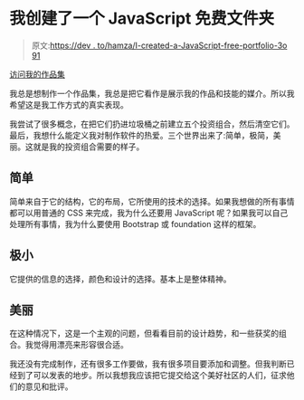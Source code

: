 # 我创建了一个 JavaScript 免费文件夹

> 原文:[https://dev . to/hamza/I-created-a-JavaScript-free-portfolio-3o 91](https://dev.to/hamza/i-created-a-javascript-free-portfolio-3o91)

[访问我的作品集](https://hamza-tam.gitlab.io)

我总是想制作一个作品集，我总是把它看作是展示我的作品和技能的媒介。所以我希望这是我工作方式的真实表现。

我尝试了很多概念，在把它们扔进垃圾桶之前建立五个投资组合，然后清空它们。最后，我想什么能定义我对制作软件的热爱。三个世界出来了:简单，极简，美丽。这就是我的投资组合需要的样子。

## [](#simple)简单

简单来自于它的结构，它的布局，它所使用的技术的选择。如果我想做的所有事情都可以用普通的 CSS 来完成，我为什么还要用 JavaScript 呢？如果我可以自己处理所有事情，我为什么要使用 Bootstrap 或 foundation 这样的框架。

## [](#minimal)极小

它提供的信息的选择，颜色和设计的选择。基本上是整体精神。

## [](#beautiful)美丽

在这种情况下，这是一个主观的问题，但看看目前的设计趋势，和一些获奖的组合。我觉得用漂亮来形容很合适。

我还没有完成制作，还有很多工作要做，我有很多项目要添加和调整。但我判断已经到了可以发表的地步。所以我想我应该把它提交给这个美好社区的人们，征求他们的意见和批评。